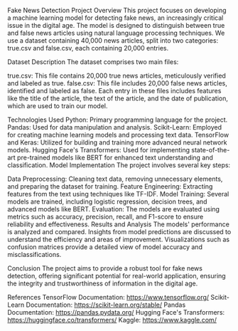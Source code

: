 Fake News Detection Project
Overview
This project focuses on developing a machine learning model for detecting fake news, an increasingly critical issue in the digital age. The model is designed to distinguish between true and false news articles using natural language processing techniques. We use a dataset containing 40,000 news articles, split into two categories: true.csv and false.csv, each containing 20,000 entries.

Dataset Description
The dataset comprises two main files:

true.csv: This file contains 20,000 true news articles, meticulously verified and labeled as true.
false.csv: This file includes 20,000 false news articles, identified and labeled as false.
Each entry in these files includes features like the title of the article, the text of the article, and the date of publication, which are used to train our model.

Technologies Used
Python: Primary programming language for the project.
Pandas: Used for data manipulation and analysis.
Scikit-Learn: Employed for creating machine learning models and processing text data.
TensorFlow and Keras: Utilized for building and training more advanced neural network models.
Hugging Face's Transformers: Used for implementing state-of-the-art pre-trained models like BERT for enhanced text understanding and classification.
Model Implementation
The project involves several key steps:

Data Preprocessing: Cleaning text data, removing unnecessary elements, and preparing the dataset for training.
Feature Engineering: Extracting features from the text using techniques like TF-IDF.
Model Training: Several models are trained, including logistic regression, decision trees, and advanced models like BERT.
Evaluation: The models are evaluated using metrics such as accuracy, precision, recall, and F1-score to ensure reliability and effectiveness.
Results and Analysis
The models' performance is analyzed and compared. Insights from model predictions are discussed to understand the efficiency and areas of improvement. Visualizations such as confusion matrices provide a detailed view of model accuracy and misclassifications.

Conclusion
The project aims to provide a robust tool for fake news detection, offering significant potential for real-world application, ensuring the integrity and trustworthiness of information in the digital age.

References
TensorFlow Documentation: https://www.tensorflow.org/
Scikit-Learn Documentation: https://scikit-learn.org/stable/
Pandas Documentation: https://pandas.pydata.org/
Hugging Face's Transformers: https://huggingface.co/transformers/
Kaggle: https://www.kaggle.com/
